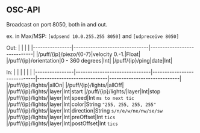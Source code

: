 ## OSC-API

Broadcast on port 8050, both in and out.

ex. in Max/MSP: `[udpsend 10.0.255.255 8050]` and `[udpreceive 8050]`

Out:
|                |                         |                         |
|----------------|-------------------------------|-----------------------------|
|/puff/{ip}/piezo/{0-7}|velocity 0.-1.|Float|
|/puff/{ip}/orientation|0 - 360 degrees|Int|
|/puff/{ip}/ping|date|Int|


In:
|                |                         |                         |                         |                         |
|----------------|-------------------------------|-----------------------------|-----------------------------|-----------------------------|
|/puff/{ip}/lights/|allOn|
|/puff/{ip}/lights/|allOff|
|/puff/{ip}/lights/|layer|Int|start
|/puff/{ip}/lights/|layer|Int|stop
|/puff/{ip}/lights/|layer|Int|speed|Int `ms to next tic`
|/puff/{ip}/lights/|layer|Int|color|String `"255, 255, 255, 255"`
|/puff/{ip}/lights/|layer|Int|direction|String `s/n/e/w/ne/nw/se/sw`
|/puff/{ip}/lights/|layer|Int|preOffset|Int `tics`
|/puff/{ip}/lights/|layer|Int|postOffset|Int `tics`